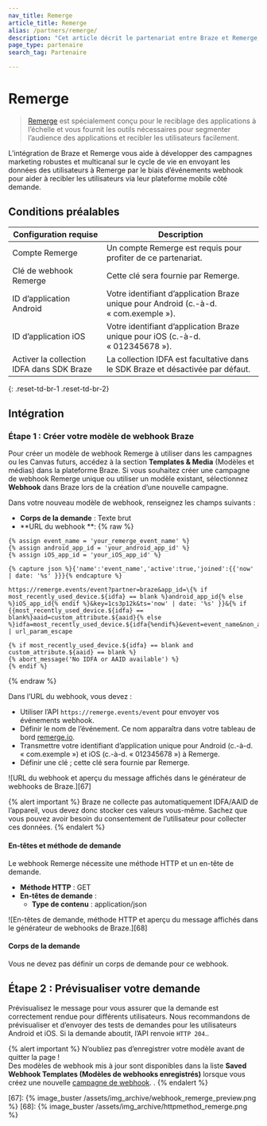 ```yaml
---
nav_title: Remerge
article_title: Remerge
alias: /partners/remerge/
description: "Cet article décrit le partenariat entre Braze et Remerge, une application spécialement conçue pour le reciblage des applications à l’échelle et qui fournit les outils nécessaires pour segmenter efficacement l’audience des applications et recibler les utilisateurs."
page_type: partenaire
search_tag: Partenaire

---
```


# Remerge

> [Remerge](https://www.remerge.io/) est spécialement conçu pour le reciblage des applications à l’échelle et vous fournit les outils nécessaires pour segmenter l’audience des applications et recibler les utilisateurs facilement.

L’intégration de Braze et Remerge vous aide à développer des campagnes marketing robustes et multicanal sur le cycle de vie en envoyant les données des utilisateurs à Remerge par le biais d’événements webhook pour aider à recibler les utilisateurs via leur plateforme mobile côté demande.

## Conditions préalables

| Configuration requise | Description |
|---|---|
| Compte Remerge | Un compte Remerge est requis pour profiter de ce partenariat. |
| Clé de webhook Remerge | Cette clé sera fournie par Remerge. |
| ID d’application Android | Votre identifiant d’application Braze unique pour Android (c.-à-d. « com.exemple »). |
| ID d’application iOS | Votre identifiant d’application Braze unique pour iOS (c.-à-d. « 012345678 »). |
| Activer la collection IDFA dans SDK Braze | La collection IDFA est facultative dans le SDK Braze et désactivée par défaut. | 
{: .reset-td-br-1 .reset-td-br-2}

## Intégration

### Étape 1 : Créer votre modèle de webhook Braze

Pour créer un modèle de webhook Remerge à utiliser dans les campagnes ou les Canvas futurs, accédez à la section **Templates & Media** (Modèles et médias) dans la plateforme Braze. Si vous souhaitez créer une campagne de webhook Remerge unique ou utiliser un modèle existant, sélectionnez **Webhook** dans Braze lors de la création d’une nouvelle campagne.

Dans votre nouveau modèle de webhook, renseignez les champs suivants :
- **Corps de la demande** : Texte brut
- **URL du webhook **: 
{% raw %}
```liquid
{% assign event_name = 'your_remerge_event_name' %} 
{% assign android_app_id = 'your_android_app_id' %} 
{% assign iOS_app_id = 'your_iOS_app_id' %}

{% capture json %}{'name':'event_name','active':true,'joined':{{'now' | date: '%s' }}}{% endcapture %}

https://remerge.events/event?partner=braze&app_id=\{% if most_recently_used_device.${idfa} == blank %}android_app_id{% else %}iOS_app_id{% endif %}&key=1cs3p12k&ts='now' | date: '%s' }}&{% if {{most_recently_used_device.${idfa} == blank%}aaid=custom_attribute.${aaid}{% else %}idfa=most_recently_used_device.${idfa{%endif%}&event=event_name&non_app_event=true&data=json | url_param_escape

{% if most_recently_used_device.${idfa} == blank and custom_attribute.${aaid} == blank %}
{% abort_message('No IDFA or AAID available') %}
{% endif %}
```
{% endraw %}

Dans l’URL du webhook, vous devez :
- Utiliser l’API `https://remerge.events/event` pour envoyer vos événements webhook.
- Définir le nom de l’événement. Ce nom apparaîtra dans votre tableau de bord [remerge.io][65].
- Transmettre votre identifiant d’application unique pour Android (c.-à-d. « com.exemple ») et iOS (c.-à-d. « 012345678 ») à Remerge.
- Définir une clé ; cette clé sera fournie par Remerge.

![URL du webhook et aperçu du message affichés dans le générateur de webhooks de Braze.][67]

{% alert important %}
Braze ne collecte pas automatiquement IDFA/AAID de l’appareil, vous devez donc stocker ces valeurs vous-même. Sachez que vous pouvez avoir besoin du consentement de l’utilisateur pour collecter ces données.
{% endalert %}

#### En-têtes et méthode de demande

Le webhook Remerge nécessite une méthode HTTP et un en-tête de demande.

- **Méthode HTTP** : GET
- **En-têtes de demande** :
  - **Type de contenu** : application/json

![En-têtes de demande, méthode HTTP et aperçu du message affichés dans le générateur de webhooks de Braze.][68]

#### Corps de la demande

Vous ne devez pas définir un corps de demande pour ce webhook.

## Étape 2 : Prévisualiser votre demande

Prévisualisez le message pour vous assurer que la demande est correctement rendue pour différents utilisateurs. Nous recommandons de prévisualiser et d’envoyer des tests de demandes pour les utilisateurs Android et iOS. Si la demande aboutit, l’API renvoie `HTTP 204`..

{% alert important %}
N’oubliez pas d’enregistrer votre modèle avant de quitter la page ! <br>Des modèles de webhook mis à jour sont disponibles dans la liste **Saved Webhook Templates (Modèles de webhooks enregistrés)** lorsque vous créez une nouvelle [campagne de webhook]({{site.baseurl}}/user_guide/message_building_by_channel/webhooks/creating_a_webhook/). .
{% endalert %}

[65]: https://www.remerge.io/
[66]: https://help.remerge.io/hc/en-us/articles/115003046534-Remerge-Event-Tracking-API
[67]: {% image_buster /assets/img_archive/webhook_remerge_preview.png %}
[68]: {% image_buster /assets/img_archive/httpmethod_remerge.png %}
